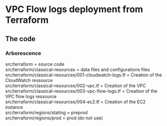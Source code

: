 # VPC Flow logs deployment from Terraform

## The code

### Arborescence

src/terraform = source code  
src/terraform/classical-resources = data files and configurations files  
src/terraform/classical-resources/001-cloudwatch-logs.tf = Creation of the CloudWatch ressource  
src/terraform/classical-resources/002-vpc.tf = Creation of the VPC  
src/terraform/classical-resources/003-vpc-flow-logs.tf = Creation of the VPC flow logs ressource  
src/terraform/classical-resources/004-ec2.tf = Creation of the EC2 instance  
src/terraform/regions/stating = preprod  
src/terraform/regions/prod = prod (do not use)  
